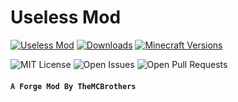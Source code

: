 Useless Mod
===========

[![Useless Mod](https://cf.way2muchnoise.eu/title/322455.svg?badge_style=for_the_badge)](https://www.curseforge.com/minecraft/mc-mods/themcbros-useless-mod)
[![Downloads](https://cf.way2muchnoise.eu/full_322455_downloads.svg?badge_style=for_the_badge)](https://www.curseforge.com/minecraft/mc-mods/themcbros-useless-mod)
[![Minecraft Versions](https://cf.way2muchnoise.eu/versions/322455.svg?badge_style=for_the_badge)](https://www.curseforge.com/minecraft/mc-mods/themcbros-useless-mod)

![MIT License](https://img.shields.io/github/license/TheMCBrothers/Useless-Mod?style=for-the-badge)
![Open Issues](https://img.shields.io/github/issues/TheMCBrothers/Useless-Mod?logo=github&style=for-the-badge)
![Open Pull Requests](https://img.shields.io/github/issues-pr/TheMCBrothers/Useless-Mod?logo=github&style=for-the-badge)

#### ```A Forge Mod By TheMCBrothers``` ####
